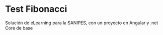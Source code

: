 # Test Fibonacci

Solución de eLearning para la SANIPES, con un proyecto en Angular y .net Core de base
